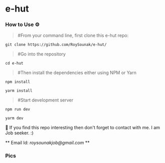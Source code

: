 # e-hut

### How to Use ⚙️
 > #From your command line, first clone this e-hut repo:

    git clone https://github.com/RoySounak/e-hut/

 > #Go into the repository

    cd e-hut

 > #Then install the dependencies either using NPM or Yarn

    npm install  
    
    yarm install
  
 > #Start development server
  
    npm run dev
    
    yarm dev

🙏 If you find this repo interesting then don't forget to contact with me. I am Job seeker. :)

   ** Email Id: _roysounakjob@gmail.com_ **


### Pics






